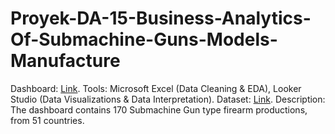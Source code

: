 # Proyek-DA-15-Business-Analytics-Of-Submachine-Guns-Models-Manufacture
Dashboard: [Link](https://lookerstudio.google.com/u/0/reporting/fb7f2c22-e186-4ecb-b271-83c7c5d38cba/page/fiN9D?s=m7_uQyrjq1s).
Tools:
Microsoft Excel (Data Cleaning & EDA), Looker Studio (Data Visualizations & Data Interpretation).
Dataset: [Link](https://www.kaggle.com/datasets/thedevastator/the-world-s-most-comprehensive-list-of-submachin).
Description:
The dashboard contains 170 Submachine Gun type firearm productions, from 51 countries.

